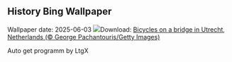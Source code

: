 ## History Bing Wallpaper
Wallpaper date: 2025-06-03
![](https://www.bing.com/th?id=OHR.BicyclesUtrecht_EN-IN7690250347_UHD.jpg&w=1000)Download: [Bicycles on a bridge in Utrecht, Netherlands (© George Pachantouris/Getty Images)](https://www.bing.com/th?id=OHR.BicyclesUtrecht_EN-IN7690250347_UHD.jpg)

Auto get programm by LtgX
